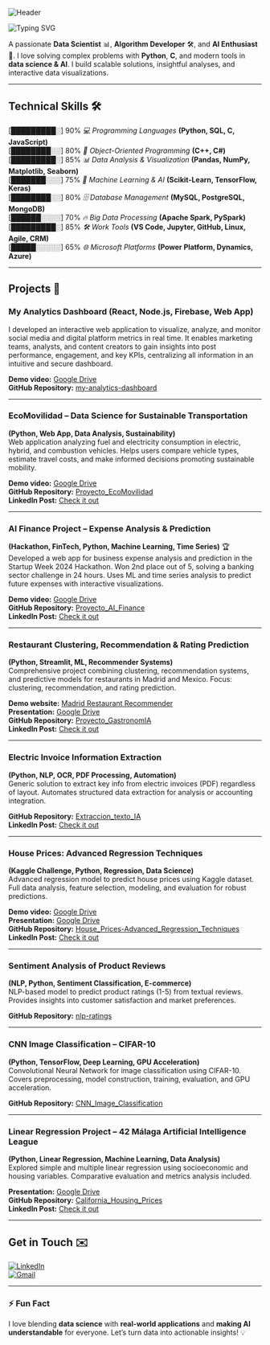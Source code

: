 ![Header](https://capsule-render.vercel.app/api?type=waving&color=87cefa&height=120&section=header)

![Typing SVG](https://readme-typing-svg.herokuapp.com/?color=87cefa&size=35&center=true&vCenter=true&width=1000&lines=Hello,+I'm+Ana+Zubieta;Welcome+to+my+GitHub+Profile)


A passionate **Data Scientist** 📊, **Algorithm Developer** 🛠️, and **AI Enthusiast** 🤖. I love solving complex problems with **Python**, **C**, and modern tools in **data science & AI**. I build scalable solutions, insightful analyses, and interactive data visualizations.

---

## Technical Skills 🛠️

[█████████░] 90%
*💻 Programming Languages* **(Python, SQL, C, JavaScript)**  
[████████░░] 80%
*🧩 Object-Oriented Programming* **(C++, C#)**  
[█████████░] 85%
*📊 Data Analysis & Visualization* **(Pandas, NumPy, Matplotlib, Seaborn)**  
[███████░░░] 75%
*🤖 Machine Learning & AI* **(Scikit-Learn, TensorFlow, Keras)**  
[████████░░] 80%
*🗄️ Database Management* **(MySQL, PostgreSQL, MongoDB)**  
[██████░░░░] 70%
*🔥 Big Data Processing* **(Apache Spark, PySpark)**  
[█████████░] 85%
*🛠️ Work Tools* **(VS Code, Jupyter, GitHub, Linux, Agile, CRM)**  
[█████░░░░░] 65%
*🌐 Microsoft Platforms* **(Power Platform, Dynamics, Azure)**  

---

## Projects 🚀

### My Analytics Dashboard (React, Node.js, Firebase, Web App)
I developed an interactive web application to visualize, analyze, and monitor social media and digital platform metrics in real time. It enables marketing teams, analysts, and content creators to gain insights into post performance, engagement, and key KPIs, centralizing all information in an intuitive and secure dashboard.  

**Demo video:** [Google Drive](https://drive.google.com/file/d/1fT5XnvHvyCdUob2kzksQYoPZ1Fdemagm/view?usp=drive_link)  
**GitHub Repository:** [my-analytics-dashboard](https://github.com/Ateibuzena/my-analytics-dashboard)

---

### EcoMovilidad – Data Science for Sustainable Transportation
**(Python, Web App, Data Analysis, Sustainability)**  
Web application analyzing fuel and electricity consumption in electric, hybrid, and combustion vehicles. Helps users compare vehicle types, estimate travel costs, and make informed decisions promoting sustainable mobility.  

**Demo video:** [Google Drive](https://drive.google.com/file/d/1BgMOB2_9BlIBZNOWH4I5M706zGYCNWG2/view?usp=drive_link)  
**GitHub Repository:** [Proyecto_EcoMovilidad](https://github.com/Ateibuzena/Proyecto_EcoMovilidad)  
**LinkedIn Post:** [Check it out](https://www.linkedin.com/feed/update/urn:li:activity:7178820194625044481/)

---

### AI Finance Project – Expense Analysis & Prediction
**(Hackathon, FinTech, Python, Machine Learning, Time Series)** 🏆  
Developed a web app for business expense analysis and prediction in the Startup Week 2024 Hackathon. Won 2nd place out of 5, solving a banking sector challenge in 24 hours. Uses ML and time series analysis to predict future expenses with interactive visualizations.  

**Demo video:** [Google Drive](https://drive.google.com/file/d/1fnGG31PxtJdiQ_TRe-qT-050EmfuXeAv/view?usp=sharing)  
**GitHub Repository:** [Proyecto_AI_Finance](https://github.com/Ateibuzena/Proyecto_AI_Finance)  
**LinkedIn Post:** [Check it out](https://www.linkedin.com/feed/update/urn:li:activity:7196088270793936897/)

---

### Restaurant Clustering, Recommendation & Rating Prediction
**(Python, Streamlit, ML, Recommender Systems)**  
Comprehensive project combining clustering, recommendation systems, and predictive models for restaurants in Madrid and Mexico. Focus: clustering, recommendation, and rating prediction.  

**Demo website:** [Madrid Restaurant Recommender](https://restaurantsrecomendator.streamlit.app/)  
**Presentation:** [Google Drive](https://docs.google.com/presentation/d/1Meyf7kFybX1uLtiw3Kb0cFU_dWLWny_NCVfvItZ1fWs/edit?usp=drive_link)  
**GitHub Repository:** [Proyecto_GastronomIA](https://github.com/Ateibuzena/Proyecto_GastronomIA)  
**LinkedIn Post:** [Check it out](https://www.linkedin.com/feed/update/urn:li:activity:7158013481684746242/)

---

### Electric Invoice Information Extraction
**(Python, NLP, OCR, PDF Processing, Automation)**  
Generic solution to extract key info from electric invoices (PDF) regardless of layout. Automates structured data extraction for analysis or accounting integration.  

**GitHub Repository:** [Extraccion_texto_IA](https://github.com/Ateibuzena/Extraccion_texto_IA)  
**LinkedIn Post:** [Check it out](https://www.linkedin.com/feed/update/urn:li:activity:7204447451401928704/)

---

### House Prices: Advanced Regression Techniques
**(Kaggle Challenge, Python, Regression, Data Science)**  
Advanced regression model to predict house prices using Kaggle dataset. Full data analysis, feature selection, modeling, and evaluation for robust predictions.  

**Demo video:** [Google Drive](https://drive.google.com/file/d/1vX4dpHf1IHpTMu-NmAdeYmur39hY9dZD/view?usp=sharing)  
**Presentation:** [Google Drive](https://drive.google.com/file/d/13AiQFjnqx9FuDH3NJKhKeNFf-IBIDDsg/view?usp=drive_link)  
**GitHub Repository:** [House_Prices-Advanced_Regression_Techniques](https://github.com/Ateibuzena/House_Prices-Advanced_Regression_Techniques)  
**LinkedIn Post:** [Check it out](https://www.linkedin.com/feed/update/urn:li:activity:7265406317832372224/)

---

### Sentiment Analysis of Product Reviews
**(NLP, Python, Sentiment Classification, E-commerce)**  
NLP-based model to predict product ratings (1-5) from textual reviews. Provides insights into customer satisfaction and market preferences.  

**GitHub Repository:** [nlp-ratings](https://github.com/Ateibuzena/nlp-ratings)

---

### CNN Image Classification – CIFAR-10
**(Python, TensorFlow, Deep Learning, GPU Acceleration)**  
Convolutional Neural Network for image classification using CIFAR-10. Covers preprocessing, model construction, training, evaluation, and GPU acceleration.  

**GitHub Repository:** [CNN_Image_Classification](https://github.com/Ateibuzena/CNN_Image_Classification)

---

### Linear Regression Project – 42 Málaga Artificial Intelligence League
**(Python, Linear Regression, Machine Learning, Data Analysis)**  
Explored simple and multiple linear regression using socioeconomic and housing variables. Comparative evaluation and metrics analysis included.  

**Presentation:** [Google Drive](https://docs.google.com/presentation/d/10pHqg39hyys41gFoEZP5-FHtECXro0XpVAz0e8VJD9M/edit?usp=drive_link)  
**GitHub Repository:** [California_Housing_Prices](https://github.com/Ateibuzena/California_Housing_Prices)  
**LinkedIn Post:** [Check it out](https://www.linkedin.com/feed/update/urn:li:activity:7196571848011087872/)

---

## Get in Touch ✉️
[![LinkedIn](https://img.shields.io/badge/LinkedIn-ana--zubieta-blue?style=for-the-badge&logo=linkedin&logoColor=white)](https://www.linkedin.com/in/ana-zubieta)  
[![Gmail](https://img.shields.io/badge/Gmail-ana.zubieta@gmail.com-red?style=for-the-badge&logo=gmail&logoColor=white)](mailto:ana.zubieta@gmail.com)

---

### ⚡ Fun Fact
I love blending **data science** with **real-world applications** and **making AI understandable** for everyone. Let’s turn data into actionable insights! 💡
